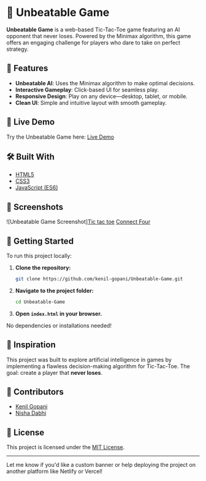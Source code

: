 # 🧠 Unbeatable Game

**Unbeatable Game** is a web-based Tic-Tac-Toe game featuring an AI opponent that never loses. Powered by the Minimax algorithm, this game offers an engaging challenge for players who dare to take on perfect strategy.

## 🌟 Features

* **Unbeatable AI**: Uses the Minimax algorithm to make optimal decisions.
* **Interactive Gameplay**: Click-based UI for seamless play.
* **Responsive Design**: Play on any device—desktop, tablet, or mobile.
* **Clean UI**: Simple and intuitive layout with smooth gameplay.

## 🚀 Live Demo

Try the Unbeatable Game here: [Live Demo](https://kenil-gopani.github.io/Unbeatable-Game/)

## 🛠️ Built With

* [HTML5](https://developer.mozilla.org/en-US/docs/Web/Guide/HTML/HTML5)
* [CSS3](https://developer.mozilla.org/en-US/docs/Web/CSS)
* [JavaScript (ES6)](https://developer.mozilla.org/en-US/docs/Web/JavaScript)

## 📸 Screenshots

![Unbeatable Game Screenshot][Tic tac toe](https://i.postimg.cc/3wCZJY90/Capture2.png)
[Connect Four](https://i.postimg.cc/CKVNgzCV/Capture4.png)

## 📂 Getting Started

To run this project locally:

1. **Clone the repository:**

   ```bash
   git clone https://github.com/kenil-gopani/Unbeatable-Game.git
   ```

2. **Navigate to the project folder:**

   ```bash
   cd Unbeatable-Game
   ```

3. **Open `index.html` in your browser.**

No dependencies or installations needed!

## 🧠 Inspiration

This project was built to explore artificial intelligence in games by implementing a flawless decision-making algorithm for Tic-Tac-Toe. The goal: create a player that **never loses**.

## 👥 Contributors

* [Kenil Gopani](https://github.com/kenil-gopani)
* [Nisha Dabhi](https://github.com/nisha-dabhi)

## 📄 License

This project is licensed under the [MIT License](LICENSE).

---

Let me know if you'd like a custom banner or help deploying the project on another platform like Netlify or Vercel!

